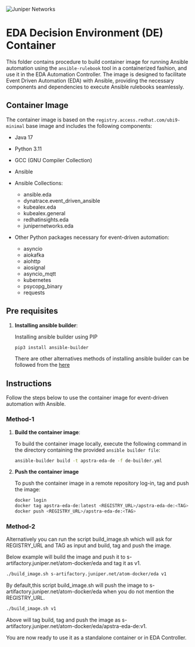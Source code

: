 ![Juniper Networks](https://juniper-prod.scene7.com/is/image/junipernetworks/juniper_black-rgb-header?wid=320&dpr=off)

# EDA Decision Environment (DE) Container

This folder contains procedure to build container image for running Ansible automation using the `ansible-rulebook` tool in a containerized fashion, and use it in the EDA Automation Controller. The image is designed to facilitate Event Driven Automation (EDA) with Ansible, providing the necessary components and dependencies to execute Ansible rulebooks seamlessly.

## Container Image

The container image is based on the `registry.access.redhat.com/ubi9-minimal` base image and includes the following components:

- Java 17
- Python 3.11
- GCC (GNU Compiler Collection)
- Ansible
- Ansible Collections:
  - ansible.eda
  - dynatrace.event_driven_ansible
  - kubealex.eda
  - kubealex.general
  - redhatinsights.eda
  - junipernetworks.eda
 
- Other Python packages necessary for event-driven automation:
  - asyncio
  - aiokafka
  - aiohttp
  - aiosignal
  - asyncio_mqtt
  - kubernetes
  - psycopg_binary
  - requests


## Pre requisites

1. **Installing ansible builder**:

   Installing ansible builder using PIP 

   ``` bash
   pip3 install ansible-builder
   ```
   There are other alternatives methods of installing ansible builder can be followed from the [here](https://ansible.readthedocs.io/projects/builder/en/latest/installation/) 


## Instructions

Follow the steps below to use the container image for event-driven automation with Ansible.

### Method-1

1. **Build the container image**:

   To build the container image locally, execute the following command in the directory containing the provided `ansible builder file`:

   ```bash
   ansible-builder build -t apstra-eda-de -f de-builder.yml
   ```

2. **Push the container image**

   To push the container image in a remote repository log-in, tag and push the image:

   ```bash
   docker login
   docker tag apstra-eda-de:latest <REGISTRY_URL>/apstra-eda-de:<TAG>
   docker push <REGISTRY_URL>/apstra-eda-de:<TAG>
   ```
### Method-2

Alternatively you can run the script build_image.sh which will ask for REGISTRY_URL and TAG as input and build, tag and push the image.

Below example will build the image and push it to s-artifactory.juniper.net/atom-docker/eda and tag it as v1.

  ```bash
  ./build_image.sh s-artifactory.juniper.net/atom-docker/eda v1 
  ```

By default,this script build_image.sh  will push the image to s-artifactory.juniper.net/atom-docker/eda when you do not mention the REGISTRY_URL.

  ```bash
  ./build_image.sh v1
  ```
Above will tag build, tag and push the image as s-artifactory.juniper.net/atom-docker/eda/apstra-eda-de:v1.

You are now ready to use it as a standalone container or in EDA Controller.

